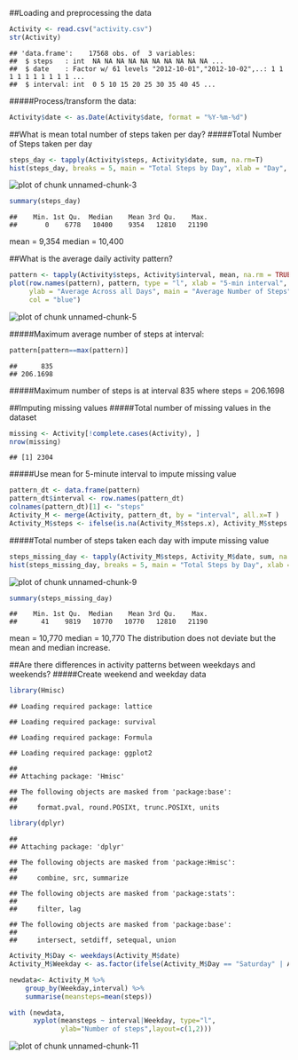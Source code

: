 ##Loading and preprocessing the data

```r
Activity <- read.csv("activity.csv")
str(Activity)
```

```
## 'data.frame':	17568 obs. of  3 variables:
##  $ steps   : int  NA NA NA NA NA NA NA NA NA NA ...
##  $ date    : Factor w/ 61 levels "2012-10-01","2012-10-02",..: 1 1 1 1 1 1 1 1 1 1 ...
##  $ interval: int  0 5 10 15 20 25 30 35 40 45 ...
```

#####Process/transform the data:

```r
Activity$date <- as.Date(Activity$date, format = "%Y-%m-%d")
```

##What is mean total number of steps taken per day?
#####Total Number of Steps taken per day

```r
steps_day <- tapply(Activity$steps, Activity$date, sum, na.rm=T)
hist(steps_day, breaks = 5, main = "Total Steps by Day", xlab = "Day", col = "blue")
```

![plot of chunk unnamed-chunk-3](figure/unnamed-chunk-3-1.png)

```r
summary(steps_day)
```

```
##    Min. 1st Qu.  Median    Mean 3rd Qu.    Max. 
##       0    6778   10400    9354   12810   21190
```
mean    =  9,354
median  = 10,400

##What is the average daily activity pattern?

```r
pattern <- tapply(Activity$steps, Activity$interval, mean, na.rm = TRUE)
plot(row.names(pattern), pattern, type = "l", xlab = "5-min interval", 
     ylab = "Average Across all Days", main = "Average Number of Steps", 
     col = "blue")
```

![plot of chunk unnamed-chunk-5](figure/unnamed-chunk-5-1.png)

#####Maximum average number of steps at interval:

```r
pattern[pattern==max(pattern)]
```

```
##      835 
## 206.1698
```

#####Maximum number of steps is at interval 835 where steps = 206.1698

##Imputing missing values
#####Total number of missing values in the dataset 

```r
missing <- Activity[!complete.cases(Activity), ]
nrow(missing)
```

```
## [1] 2304
```

#####Use mean for 5-minute interval to impute missing value

```r
pattern_dt <- data.frame(pattern)
pattern_dt$interval <- row.names(pattern_dt)
colnames(pattern_dt)[1] <- "steps"
Activity_M <- merge(Activity, pattern_dt, by = "interval", all.x=T )
Activity_M$steps <- ifelse(is.na(Activity_M$steps.x), Activity_M$steps.y, Activity_M$steps.x)
```

#####Total number of steps taken each day with impute missing value

```r
steps_missing_day <- tapply(Activity_M$steps, Activity_M$date, sum, na.rm=T)
hist(steps_missing_day, breaks = 5, main = "Total Steps by Day", xlab = "Day", col = "blue")
```

![plot of chunk unnamed-chunk-9](figure/unnamed-chunk-9-1.png)

```r
summary(steps_missing_day)
```

```
##    Min. 1st Qu.  Median    Mean 3rd Qu.    Max. 
##      41    9819   10770   10770   12810   21190
```
mean = 10,770
median = 10,770
The distribution does not deviate but the mean and median increase. 

##Are there differences in activity patterns between weekdays and weekends?
#####Create weekend and weekday data

```r
library(Hmisc)
```

```
## Loading required package: lattice
```

```
## Loading required package: survival
```

```
## Loading required package: Formula
```

```
## Loading required package: ggplot2
```

```
## 
## Attaching package: 'Hmisc'
```

```
## The following objects are masked from 'package:base':
## 
##     format.pval, round.POSIXt, trunc.POSIXt, units
```

```r
library(dplyr)
```

```
## 
## Attaching package: 'dplyr'
```

```
## The following objects are masked from 'package:Hmisc':
## 
##     combine, src, summarize
```

```
## The following objects are masked from 'package:stats':
## 
##     filter, lag
```

```
## The following objects are masked from 'package:base':
## 
##     intersect, setdiff, setequal, union
```


```r
Activity_M$Day <- weekdays(Activity_M$date)
Activity_M$Weekday <- as.factor(ifelse(Activity_M$Day == "Saturday" | Activity_M$Day=="Sunday", "Weekend",                           "Weekday"))

newdata<- Activity_M %>% 
    group_by(Weekday,interval) %>%
    summarise(meansteps=mean(steps))

with (newdata, 
      xyplot(meansteps ~ interval|Weekday, type="l", 
             ylab="Number of steps",layout=c(1,2)))
```

![plot of chunk unnamed-chunk-11](figure/unnamed-chunk-11-1.png)

